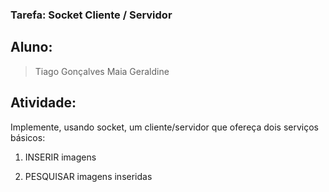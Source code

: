 ### Tarefa: Socket Cliente / Servidor

## Aluno:
> Tiago Gonçalves Maia Geraldine

## Atividade:

Implemente, usando socket, um cliente/servidor que ofereça dois serviços básicos:

1. INSERIR imagens 

2. PESQUISAR imagens inseridas
